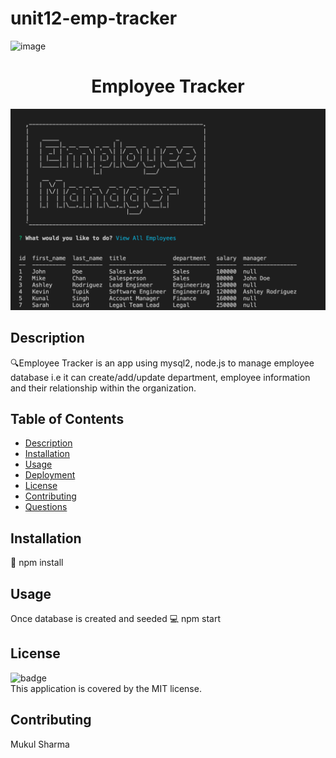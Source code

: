 # unit12-emp-tracker

![image](https://drive.google.com/file/d/1w7G9Q42peXE71EcFFlFmFAvaY-ivZdTJ/view)

<h1 align="center">Employee Tracker </h1>

![badge](https://github.com/mukul2016/unit12-emp-tracker/blob/main/emp-tracker.png)<br />

## Description
🔍Employee Tracker is an app using mysql2, node.js to manage employee database i.e it can create/add/update department, employee information
and their relationship within the organization.
## Table of Contents
- [Description](#description)
- [Installation](#installation)
- [Usage](#usage)
- [Deployment](#deployment)
- [License](#license)
- [Contributing](#contributing)
- [Questions](#questions)

## Installation
💾 npm install

## Usage
Once database is created and seeded 
💻 npm start


## License
![badge](https://img.shields.io/badge/license-MIT-brightgreen)
<br />
This application is covered by the MIT license. 

## Contributing
Mukul Sharma
